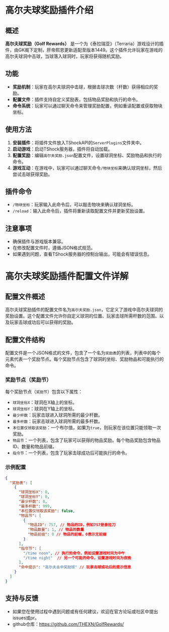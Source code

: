  # 高尔夫球奖励插件介绍

## 概述

**高尔夫球奖励（Golf Rewards）** 是一个为《泰拉瑞亚》（Terraria）游戏设计的插件，由GK阁下定制，肝帝熙恩更新适配至版本1449。这个插件允许玩家在游戏的高尔夫球洞中击球，当球落入球洞时，玩家将获得随机奖励。

## 功能

- **奖励机制**：玩家在高尔夫球洞中击球，根据击球次数（杆数）获得相应的奖励。
- **配置文件**：插件支持自定义奖励表，包括物品奖励和执行的命令。
- **命令系统**：玩家可以通过聊天命令来管理奖励配置，例如重读配置或获取物块坐标。

## 使用方法

1. **安装插件**：将插件文件放入TShockAPI的`ServerPlugins`文件夹中。
2. **启动游戏**：启动TShock服务器，插件将自动加载。
3. **配置奖励**：编辑`高尔夫奖励.json`配置文件，设置球洞坐标、奖励物品和执行的命令。
4. **游戏互动**：在游戏中，玩家可以通过聊天命令`/物块坐标`来确认球洞坐标，然后尝试击球获得奖励。

## 插件命令

- `/物块坐标`：玩家输入此命令后，可以敲击物块来确认球洞坐标。
- `/reload`：输入此命令后，插件将重新读取配置文件并更新奖励设置。

## 注意事项

- 确保插件与游戏版本兼容。
- 在修改配置文件时，遵循JSON格式规范。
- 如果遇到问题，查看TShock服务器的控制台输出，可能会有错误信息。

 # 高尔夫球奖励插件配置文件详解

## 配置文件概述

高尔夫球奖励插件的配置文件名为`高尔夫奖励.json`，它定义了游戏中高尔夫球洞的奖励设置。这个配置文件允许你自定义球洞的位置、玩家击球所需杆数的范围、以及玩家击球成功后可以获得的奖励。

## 配置文件结构

配置文件是一个JSON格式的文件，包含了一个名为`奖励表`的列表，列表中的每个元素代表一个奖励节点。每个奖励节点包含了球洞的坐标、奖励物品和可能执行的命令。

### 奖励节点（奖励节）

每个奖励节点（`奖励节`）包含以下属性：

- `球洞坐标X`：球洞在X轴上的坐标。
- `球洞坐标Y`：球洞在Y轴上的坐标。
- `最少杆数`：玩家击球进入球洞所需的最少杆数。
- `最多杆数`：玩家击球进入球洞所需的最多杆数。
- `本位置仅领取该奖励`：一个布尔值，如果为`true`，则玩家在该位置只能领取一次奖励。
- `物品节`：一个列表，包含了玩家可以获得的物品奖励。每个物品奖励包含物品ID、数量和物品前缀。
- `指令节`：一个列表，包含了玩家击球成功后可能执行的命令。

### 示例配置

```json
{
  "奖励表": [
    {
      "球洞坐标X": 0,
      "球洞坐标Y": 0,
      "最少杆数": 0,
      "最多杆数": 999,
      "本位置仅领取该奖励": false,
      "物品节": [
        {
          "物品ID": 757, // 物品的ID，例如757是泰拉刀
          "物品数量": 1, // 物品的数量
          "物品前缀": 0 // 物品的前缀，0表示无前缀
        }
      ],
      "指令节": [
        "/time noon", // 执行的命令，例如设置游戏时间为中午
        "/time night"  // 另一个可能的命令，设置游戏时间为夜晚
      ],
      "命中提示": "高尔夫击中奖励球" // 玩家击球成功后的提示信息
    }
  ]
}
```
## 支持与反馈
- 如果您在使用过程中遇到问题或有任何建议，欢迎在官方论坛或社区中提出issues或pr。
- github仓库：https://github.com/THEXN/GolfRewards/
